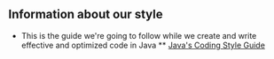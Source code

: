 ## Information about our style
* This is the guide we're going to follow while we create and write effective and optimized code in Java
** [Java's Coding Style Guide](https://www.cs.cornell.edu/courses/JavaAndDS/JavaStyle.html)
